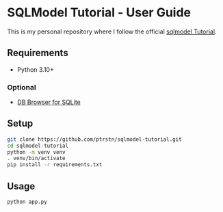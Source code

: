 # SQLModel Tutorial - User Guide

This is my personal repository where I follow the official [sqlmodel Tutorial](https://sqlmodel.tiangolo.com/tutorial/).

## Requirements

- Python 3.10+

### Optional

- [DB Browser for SQLite](https://sqlitebrowser.org/)

## Setup

```bash
git clone https://github.com/ptrstn/sqlmodel-tutorial.git
cd sqlmodel-tutorial
python -m venv venv
. venv/bin/activate
pip install -r requirements.txt 
```

## Usage

```bash
python app.py
```

